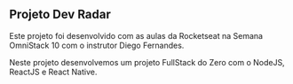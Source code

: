 ## Projeto Dev Radar

Este projeto foi desenvolvido com as aulas da Rocketseat na Semana OmniStack 10 com o instrutor Diego Fernandes.

Neste projeto desenvolvemos um projeto FullStack do Zero com o NodeJS, ReactJS e React Native.

